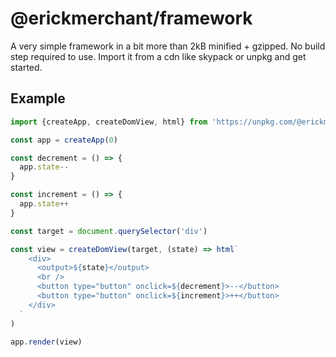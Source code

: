 # @erickmerchant/framework

A very simple framework in a bit more than 2kB minified + gzipped. No build step required to use. Import it from a cdn like skypack or unpkg and get started.

## Example

```javascript
import {createApp, createDomView, html} from 'https://unpkg.com/@erickmerchant/framework/main.js'

const app = createApp(0)

const decrement = () => {
  app.state--
}

const increment = () => {
  app.state++
}

const target = document.querySelector('div')

const view = createDomView(target, (state) => html`
    <div>
      <output>${state}</output>
      <br />
      <button type="button" onclick=${decrement}>--</button>
      <button type="button" onclick=${increment}>++</button>
    </div>
  `
)

app.render(view)
```
